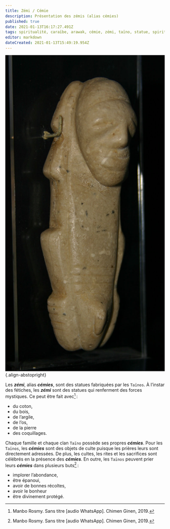 ```yaml
---
title: Zémi / Cémie
description: Présentation des zémis (alias cémies)
published: true
date: 2021-01-13T16:17:27.491Z
tags: spiritualité, caraïbe, arawak, cémie, zémi, taïno, statue, spiritualité taïno, fétiche taïno, fétiche, fétiche arawak, statue arawak, fétiche caraïbe, statue caraïbe
editor: markdown
dateCreated: 2021-01-13T15:49:19.954Z
---
```


![tainos_cemi-aka-zemi_lombards-museum_cc-by.jpg](/images/statue/arawak/taino/tainos_cemi-aka-zemi_lombards-museum_cc-by.jpg){.align-abstopright}

Les ***zémi***, alias ***cémies***, sont des statues fabriquées par les `Taïnos`. À l’instar des fétiches, les ***zémi*** sont des statues qui renferment des forces mystiques. Ce peut être fait avec[^1] :
* du coton,
* du bois,
* de l’argile,
* de l’os,
* de la pierre
* des coquillages.

Chaque famille et chaque clan `Taïno` possède ses propres ***cémies***. Pour les `Taïnos`,  les ***cémies*** sont des objets de culte puisque les prières leurs sont directement adressées. De plus, les cultes, les rites et les sacrifices sont célébrés en la présence des ***cémies***.
En outre, les `Taïnos` peuvent prier leurs ***cémies*** dans plusieurs buts[^1] :
* implorer l’abondance, 
* être épanoui,
* avoir de bonnes récoltes,
* avoir le bonheur
* être divinement protégé.

[^1]: Manbo Rosmy. Sans titre [audio WhatsApp]. Chimen Ginen, 2019.